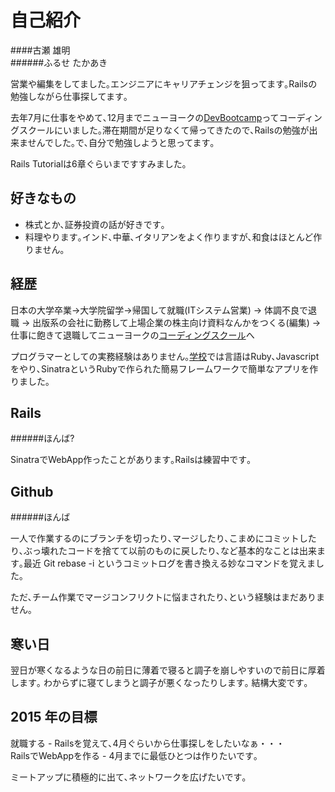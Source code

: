 # 自己紹介 
####古瀬 雄明  
######ふるせ  たかあき  

営業や編集をしてました｡エンジニアにキャリアチェンジを狙ってます｡Railsの勉強しながら仕事探してます｡  
  
去年7月に仕事をやめて､12月までニューヨークの[DevBootcamp](http://devbootcamp.com/)ってコーディングスクールにいました｡滞在期間が足りなくて帰ってきたので､Railsの勉強が出来ませんでした｡で､自分で勉強しようと思ってます｡  
  
Rails Tutorialは6章ぐらいまですすみました｡

## 好きなもの

-   株式とか､証券投資の話が好きです｡
-   料理やります｡インド､中華､イタリアンをよく作りますが､和食はほとんど作りません｡

## 経歴

日本の大学卒業→大学院留学→帰国して就職(ITシステム営業) 
  → 体調不良で退職 
    → 出版系の会社に勤務して上場企業の株主向け資料なんかをつくる(編集) 
      → 仕事に飽きて退職してニューヨークの[コーディングスクール](http://devbootcamp.com/)へ  

プログラマーとしての実務経験はありません｡[学校](http://devbootcamp.com/)では言語はRuby､Javascriptをやり､SinatraというRubyで作られた簡易フレームワークで簡単なアプリを作りました｡

## Rails

######ほんば?

SinatraでWebApp作ったことがあります｡Railsは練習中です｡

## Github
######ほんば

一人で作業するのにブランチを切ったり､マージしたり､こまめにコミットしたり､ぶっ壊れたコードを捨てて以前のものに戻したり､など基本的なことは出来ます｡最近 Git rebase -i というコミットログを書き換える妙なコマンドを覚えました｡  

ただ､チーム作業でマージコンフリクトに悩まされたり､という経験はまだありません｡  

## 寒い日
翌日が寒くなるような日の前日に薄着で寝ると調子を崩しやすいので前日に厚着します｡
わからずに寝てしまうと調子が悪くなったりします｡
結構大変です｡

## 2015 年の目標

就職する - Railsを覚えて､4月ぐらいから仕事探しをしたいなぁ・・・  
RailsでWebAppを作る - 4月までに最低ひとつは作りたいです｡  

ミートアップに積極的に出て､ネットワークを広げたいです｡
